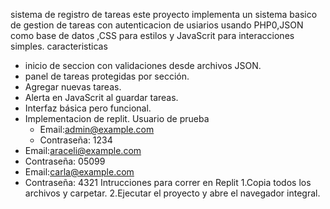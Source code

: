 sistema de registro de tareas
este proyecto implementa un sistema basico de gestion de tareas con autenticacion de usiarios usando PHP0,JSON como base de datos ,CSS para estilos y JavaScrit para interacciones simples.
caracteristicas
* inicio de seccion con validaciones desde archivos JSON.
* panel de tareas protegidas por sección.
* Agregar nuevas tareas.
* Alerta en JavaScrit al guardar tareas.
* Interfaz básica pero funcional.
* Implementacion de replit.
  Usuario de prueba
  * Email:admin@example.com
  * Contraseña: 1234
* Email:araceli@example.com
* Contraseña: 05099
* Email:carla@example.com
* Contraseña: 4321
  Intrucciones para correr en Replit
  1.Copia todos los archivos y carpetar.
  2.Ejecutar el proyecto y abre el navegador integral.